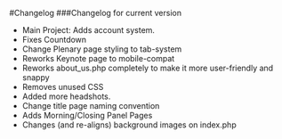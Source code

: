 #Changelog
###Changelog for current version

* Main Project: Adds account system.
* Fixes Countdown
* Change Plenary page styling to tab-system
* Reworks Keynote page to mobile-compat
* Reworks about_us.php completely to make it more user-friendly and snappy
* Removes unused CSS
* Added more headshots.
* Change title page naming convention
* Adds Morning/Closing Panel Pages
* Changes (and re-aligns) background images on index.php
